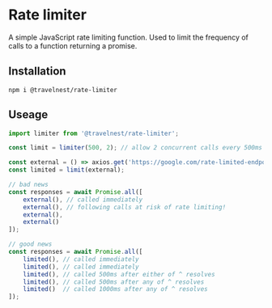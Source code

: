 # Rate limiter

A simple JavaScript rate limiting function. Used to limit the frequency of calls to a function returning a promise.

## Installation

`npm i @travelnest/rate-limiter`

## Useage

```ts
import limiter from '@travelnest/rate-limiter';

const limit = limiter(500, 2); // allow 2 concurrent calls every 500ms

const external = () => axios.get('https://google.com/rate-limited-endpoint');
const limited = limit(external);

// bad news
const responses = await Promise.all([
	external(), // called immediately
	external(), // following calls at risk of rate limiting!
	external(),
	external()
]);

// good news
const responses = await Promise.all([
	limited(), // called immediately
	limited(), // called immediately
	limited(), // called 500ms after either of ^ resolves
	limited(), // called 500ms after any of ^ resolves
	limited()  // called 1000ms after any of ^ resolves
]);

```
